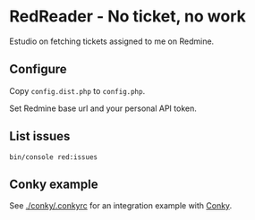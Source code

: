 # RedReader - No ticket, no work

Estudio on fetching tickets assigned to me on Redmine.

## Configure

Copy `config.dist.php` to `config.php`. 

Set Redmine base url and your personal API token.

## List issues

    bin/console red:issues

## Conky example

See [./conky/.conkyrc](./conky/.conkyrc) for an integration example with [Conky](https://github.com/brndnmtthws/conky).
